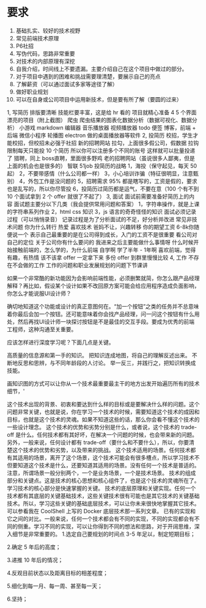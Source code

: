# 要求

1. 基础扎实、较好的技术视野
2. 常见前端技术原理
3. P6社招
4. 写伪代码，思路非常重要
5. 对技术的内部原理有深挖
6. 自我介绍，时间线上不要遗漏。主要介绍自己在这个项目中做过的部分。
7. 对于项目中遇到的困难和挑战需要理清楚，要展示自己的亮点
8. 了解薪资（可以通过面试多家等途径了解）
9. 做好职业规划
10. 可以在自身或公司项目中运用新技术，但是要有所了解（要圆的过来）

1, 写简历
    排版要清晰
    技能栏要丰富，这是给 hr 看的
    项目就精心准备 4 5 个界面漂亮的项目（附上截图）
        爬虫
        爬虫结果的图表化数据分析（数据可视化、数据分析）
        小游戏
        markdown 编辑器
        音乐播放器
        视频播放器
        todo 便签
        博客，前端 + 后端
        微信小程序
        轮播图
        electron 做的桌面播放器等软件
2, 投简历
    校招，学生才能校招，但校招未必强于社招
    新的招聘网站
        拉勾，上面很多假公司，假数据
            拉钩限制每天只能投 10 个简历
            所以你可以注册多个不同的账号
            这样就可以批量投递了
        猎聘，同上
        boss直聘，里面很多野鸡
    老的招聘网站（虽说很多人鄙夷，但是上面的机会也是很多的）
        智联
        51job
    投简历的战略
        1，海投（保守起见，每天 50 起）
        2，不要带感情（什么公司都一样）
        3，小心培训诈骗（特征很明显，注意甄别）
        4，外包工作是没问题的
        5，招聘需求 95% 都是瞎写的，工资是假的，要求也是乱写的，所以你尽管投
        6，投简历过简历都是运气，不要在意（100 个有不到 10 个面试拿到 2 个 offer 就很了不起了）
3, 面试
    面试前需要准备好简历上的内容
    面试题主要分以下几类（我会提供常用问题和答案）
        1，字符串操作，就是上课的字符串系列作业
        2，html css 知识
        3，js 语言的奇奇怪怪的知识
    面试必须记录过程（可以悄悄录音）
        记录过程是为了分析面试的不足，好分析并改进
    常见非技术问题
        你为什么转行
            热爱
            喜欢技术
            爸妈不让，兴趣转移
        你的期望工资
            6-8k你随便说一个
            表示自己最重要的是在公司得到成长，入门的工资不是很重要
            看公司对自己的定位
        关于公司你有什么要问的
            我进来之后主要能做什么事情呀
        什么时候开始接触前端的，怎么学的，为什么前端
            自学啊
            学了半年 - 1年啊
            喜欢前端，觉得有趣，有热情
    该不该拿 offer
        一定拿下来
        多份 offer 到群里慢慢比较
4, 工作
    不存在不会做的工作
    工作的问题和职业发展规划的问题下节课讲

如果一个非常酷的新功能因为会影响前端性能，必须删繁就简，你怎么跟产品经理解释？再比如，假设某个设计如果不改回原方案可能会给应用程序造成负面影响，你怎么才能说服UI设计师？



确切地知道这个功能或设计的真正意图何在。“加一个按钮”之类的任务并不总意味着你最后会加一个按钮。还可能意味着你会找产品经理，问一问这个按钮有什么用处，然后再找UI设计师一块探讨按钮是不是最佳的交互手段。要成为优秀的前端工程师，这种沟通至关重要。

应该怎样进行深度学习呢？下面几点是关键。

高质量的信息源和第一手的知识。
把知识连成地图，将自己的理解反述出来。
不断地反思和思辨，与不同年龄段的人讨论。
举一反三，并践行之，把知识转换成技能。


画知识图的方式可以让你从一个技术最重要最主干的地方出发开始遍历所有的技术细节，'



这个技术出现的背景、初衷和要达到什么样的目标或是要解决什么样的问题。这个问题非常关键，也就是说，你在学习一个技术的时候，需要知道这个技术的成因和目标，也就是这个技术的灵魂。如果不知道这些的话，那么你会看不懂这个技术的一些设计理念。
这个技术的优势和劣势分别是什么，或者说，这个技术的 trade-off 是什么。任何技术都有其好坏，在解决一个问题的时候，也会带来新的问题。另外，一般来说，任何设计都有 trade-off（要什么和不要什么），所以，你要清楚这个技术的优势和劣势，以及带来的挑战。
这个技术适用的场景。任何技术都有其适用的场景，离开了这个场景，这个技术可能会有很多槽点，所以学习技术不但要知道这个技术是什么，还要知道其适用的场景。没有任何一个技术是普适的。注意，所谓场景一般分别两个，一个是业务场景，一个是技术场景。
技术的组成部分和关键点。这是技术的核心思想和核心组件了，也是这个技术的灵魂所在了。学习技术的核心部分是快速掌握的关键。
技术的底层原理和关键实现。任何一个技术都有其底层的关键基础技术，这些关键技术很有可能也是其它技术的关键基础技术。所以，学习这些关键的基础底层技术，可以让你未来很快地掌握其它技术。可以参看我在 CoolShell 上写的 Docker 底层技术那一系列文章。
已有的实现和它之间的对比。一般来说，任何一个技术都会有不同的实现，不同的实现都会有不同的侧重。学习不同的实现，可以让你得到不同的想法和思路，对于开阔思维，深入细节是非常重要的。
1.选定自己要规划的时间点 3-5 年足以，制定短期目标；

2.确定 5 年后的高度；

3.递推 10 年后的情况；

4.反观目前状态以及距离目标的相差程度；

5.细化到每一月、每一周、甚至每一天；

6.坚持；
